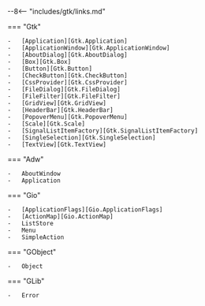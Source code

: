 --8<-- "includes/gtk/links.md"

=== "Gtk"

    -   [Application][Gtk.Application]
    -   [ApplicationWindow][Gtk.ApplicationWindow]
    -   [AboutDialog][Gtk.AboutDialog]
    -   [Box][Gtk.Box]
    -   [Button][Gtk.Button]
    -   [CheckButton][Gtk.CheckButton]
    -   [CssProvider][Gtk.CssProvider]
    -   [FileDialog][Gtk.FileDialog]
    -   [FileFilter][Gtk.FileFilter]
    -   [GridView][Gtk.GridView]
    -   [HeaderBar][Gtk.HeaderBar]
    -   [PopoverMenu][Gtk.PopoverMenu]
    -   [Scale][Gtk.Scale]
    -   [SignalListItemFactory][Gtk.SignalListItemFactory]
    -   [SingleSelection][Gtk.SingleSelection]
    -   [TextView][Gtk.TextView]

=== "Adw"

    -   AboutWindow
    -   Application

=== "Gio"

    -   [ApplicationFlags][Gio.ApplicationFlags]
    -   [ActionMap][Gio.ActionMap]
    -   ListStore
    -   Menu
    -   SimpleAction

=== "GObject"

    -   Object

=== "GLib"

    -   Error

